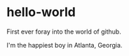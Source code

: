 # hello-world
First ever foray into the world of github.

I'm the happiest boy in Atlanta, Georgia.
